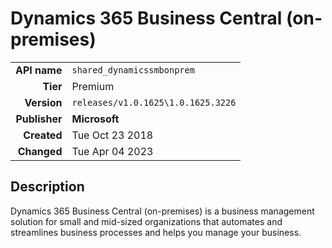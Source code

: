# Dynamics 365 Business Central (on-premises)
| | |
|-:|-|
|**API name**|`shared_dynamicssmbonprem`|
|**Tier**|Premium|
|**Version**|`releases/v1.0.1625\1.0.1625.3226`|
|**Publisher**|**Microsoft**|
|**Created**|Tue Oct 23 2018|
|**Changed**|Tue Apr 04 2023|

## Description
Dynamics 365 Business Central (on-premises) is a business management solution for small and mid-sized organizations that automates and streamlines business processes and helps you manage your business.
